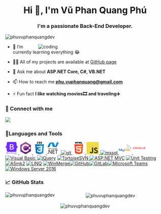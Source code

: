 
   
<h1 align="center">Hi 👋, I'm Vũ Phan Quang Phú</h1>
<h3 align="center">I'm a passionate Back-End Developer.</h3>

<p align="left">
  <img src="https://komarev.com/ghpvc/?username=phuvuphanquangdev&label=Profile%20views&color=0e75b6&style=flat" alt="phuvuphanquangdev" />
</p>

<img align="right" alt="coding" width="400" src="https://raw.githubusercontent.com/TheDudeThatCode/TheDudeThatCode/master/Assets/Developer.gif">

- 🌱 I’m currently learning everything 😂

- 👨‍💻 All of my projects are available at <a href="https://github.com/phuvuphanquangdev?tab=repositories" target="_blank">GitHub page</a>
            
- 💬 Ask me about **ASP.NET Core, C#, VB.NET**  

- 📫 How to reach me **phu.vuphanquang@gmail.com**

- ⚡ Fun fact **I like watching movies🎞️ and traveling✈️**
  
<h3 align="left">🤝 Connect with me</h3>
<a href="mailto:phu.vuphanquang@gmail.com">
   
<img src="https://camo.githubusercontent.com/8a15df73eefc8d613bab8230d8859b6328119607d14846dd1f1e0e9b526126b2/68747470733a2f2f696d672e736869656c64732e696f2f62616467652f2d476d61696c2d2532333333333f7374796c653d666f722d7468652d6261646765266c6f676f3d676d61696c266c6f676f436f6c6f723d7768697465" data-canonical-src="https://img.shields.io/badge/-Gmail-%23333?style=for-the-badge&amp;logo=gmail&amp;logoColor=white" style="max-width: 100%;">
</a>

<h3 align="left">🧰Languages and Tools</h3>
<p align="left"> <a href="https://getbootstrap.com" target="_blank" rel="noreferrer"> <img src="https://raw.githubusercontent.com/devicons/devicon/master/icons/bootstrap/bootstrap-plain-wordmark.svg" alt="bootstrap" width="40" height="40"/> </a> <a href="https://www.w3schools.com/cs/" target="_blank" rel="noreferrer"> <img src="https://raw.githubusercontent.com/devicons/devicon/master/icons/csharp/csharp-original.svg" alt="csharp" width="40" height="40"/> </a> <a href="https://www.w3schools.com/css/" target="_blank" rel="noreferrer"> <img src="https://raw.githubusercontent.com/devicons/devicon/master/icons/css3/css3-original-wordmark.svg" alt="css3" width="40" height="40"/> </a> <a href="https://dotnet.microsoft.com/" target="_blank" rel="noreferrer"> <img src="https://raw.githubusercontent.com/devicons/devicon/master/icons/dot-net/dot-net-original-wordmark.svg" alt="dotnet" width="40" height="40"/> </a> <a href="https://git-scm.com/" target="_blank" rel="noreferrer"> <img src="https://www.vectorlogo.zone/logos/git-scm/git-scm-icon.svg" alt="git" width="40" height="40"/> </a> <a href="https://www.w3.org/html/" target="_blank" rel="noreferrer"> <img src="https://raw.githubusercontent.com/devicons/devicon/master/icons/html5/html5-original-wordmark.svg" alt="html5" width="40" height="40"/> </a> <a href="https://developer.mozilla.org/en-US/docs/Web/JavaScript" target="_blank" rel="noreferrer"> <img src="https://raw.githubusercontent.com/devicons/devicon/master/icons/javascript/javascript-original.svg" alt="javascript" width="40" height="40"/> </a> <a href="https://www.microsoft.com/en-us/sql-server" target="_blank" rel="noreferrer"> <img src="https://www.svgrepo.com/show/303229/microsoft-sql-server-logo.svg" alt="mssql" width="40" height="40"/> </a> <a href="https://www.mysql.com/" target="_blank" rel="noreferrer"> <img src="https://raw.githubusercontent.com/devicons/devicon/master/icons/mysql/mysql-original-wordmark.svg" alt="mysql" width="40" height="40"/> </a> <a href="https://www.oracle.com/" target="_blank" rel="noreferrer"> <img src="https://raw.githubusercontent.com/devicons/devicon/master/icons/oracle/oracle-original.svg" alt="oracle" width="40" height="40"/> </a> <a href="https://docs.microsoft.com/en-us/dotnet/visual-basic/" target="_blank" rel="noreferrer"> <img src="https://tuhoclaptrinh.edu.vn/upload/post/16/07/42/ngon-ngu-lap-trinh-visual-basic-600665.jpg" alt="Visual Basic" width="40" height="40"/> </a> <a href="https://jquery.com/" target="_blank" rel="noreferrer"><img src="https://w7.pngwing.com/pngs/720/46/png-transparent-jquery-plain-wordmark-logo-icon-thumbnail.png" alt="jQuery" width="40" height="40"/></a> <a href="https://tortoisesvn.net/" target="_blank" rel="noreferrer"><img src="https://nsfocusglobal.com/wp-content/uploads/2019/08/TortoiseSVN.jpg" alt="TortoiseSVN" width="40" height="40"/> </a> <a href="https://dotnet.microsoft.com/apps/aspnet" target="_blank" rel="noreferrer"><img src="https://tutorials.eu/wp-content/uploads/2022/03/MVC-Logo.jpg" alt="ASP.NET MVC" width="40" height="40"/></a> <a href="https://learn.microsoft.com/en-us/dotnet/core/testing/unit-testing-with-mstest" target="_blank" rel="noreferrer"> <img src="https://blogger.googleusercontent.com/img/b/R29vZ2xl/AVvXsEjhUxWicOHeNXIdln4jNW9YeTME6Wi03GMjL6ytl4UuIbdKdgftl2Ss853vv4SUS12TSsXA77ZTHkOiNo6LnAHLbfVlbrKWLrQFHBpm4-N7DyOkXEbnC1rW-xtrvnwWK-NGb8tYQz6PgahQ/w1200-h630-p-k-no-nu/unittest.png" alt="Unit Testing" width="40" height="40"/></a> <a href="https://a5m2.mmatsubara.com/index.en.html" target="_blank" rel="noreferrer"><img src="https://pbs.twimg.com/profile_images/1451855639903293440/j0S1Y_9V_400x400.jpg" alt="A5mk2" width="40" height="40"/></a> <a href="https://learn.microsoft.com/en-us/dotnet/csharp/programming-guide/concepts/linq/" target="_blank" rel="noreferrer"><img src="https://s3-sgn09.fptcloud.com/codelearnstorage/Upload/Blog/linq-la-gi-63731082354.1023.jpg" alt="LINQ" width="40" height="40"/></a> <a href="https://winmerge.org/" target="_blank" rel="noreferrer"><img src="https://encrypted-tbn0.gstatic.com/images?q=tbn:ANd9GcTJl97KceLIJVzcXN4ufLNZ0XjnK2jf3IqF2g&s" alt="WinMerge" width="40" height="40"/></a><a href="https://github.com/" target="_blank" rel="noreferrer"><img src="https://logos-world.net/wp-content/uploads/2020/11/GitHub-Logo.png" alt="GitHub" width="40" height="40"/></a><a href="https://gitlab.com/" target="_blank" rel="noreferrer"><img src="https://w7.pngwing.com/pngs/881/310/png-transparent-gitlab-original-wordmark-logo-icon-thumbnail.png" alt="GitLab" width="40" height="40"/></a><a href="https://learn.microsoft.com/en-us/microsoftteams/" target="_blank" rel="noreferrer"><img src="https://encrypted-tbn0.gstatic.com/images?q=tbn:ANd9GcRquP6Mq-6U3t81GEAiObS4vex9N1-s0VpYNg&s" alt="Microsoft Teams" width="40" height="40"/></a><a href="https://learn.microsoft.com/en-us/windows-server/" target="_blank" rel="noreferrer"><img src="https://github.com/user-attachments/assets/387f449f-37d6-4f9d-ac18-f61140a2dc91" alt="Windows Server 2016" width="40" height="40"/></a></p>

<h3 align="left">📈 GitHub Stats</h3>
<div align="center" dir="auto">
  <animated-image data-catalyst="" style="width: 40%;"><a target="_blank" rel="noopener noreferrer nofollow" href="https://raw.githubusercontent.com/TheDudeThatCode/TheDudeThatCode/master/Assets/Designer.gif" data-target="animated-image.originalLink" hidden=""><img src="https://raw.githubusercontent.com/TheDudeThatCode/TheDudeThatCode/master/Assets/Designer.gif" alt="dev" style="max-width: 100%; display: none;" data-target="animated-image.originalImage" hidden=""></a>
      <span class="AnimatedImagePlayer enabled" data-target="animated-image.player">
        <a data-target="animated-image.replacedLink" class="AnimatedImagePlayer-images" href="https://raw.githubusercontent.com/TheDudeThatCode/TheDudeThatCode/master/Assets/Designer.gif" target="_blank" hidden=""></a>
        
<p><img align="left" src="https://github-readme-stats.vercel.app/api/top-langs?username=phuvuphanquangdev&show_icons=true&locale=en&layout=compact&bg_color=1a1a2e&title_color=ff99cc&text_color=ffffff&icon_color=f7df1e&border_color=ffffff&hide_border=true&langs_count=6&custom_title=Most%20Used%20Languages&hide=php" alt="phuvuphanquangdev"/></p>

<p>&nbsp;<img align="center" src="https://github-readme-stats.vercel.app/api?username=phuvuphanquangdev&show_icons=true&locale=en&bg_color=1a1a2e&title_color=ff99cc&text_color=ffffff&icon_color=f7df1e&border_color=ffffff&hide_border=true" alt="phuvuphanquangdev"/></p>

<p><img align="center" src="https://github-readme-streak-stats.herokuapp.com/?user=phuvuphanquangdev&" alt="phuvuphanquangdev" /></p>
